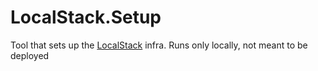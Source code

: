 # LocalStack.Setup
Tool that sets up the [LocalStack](https://www.localstack.cloud/) infra. Runs only locally, not meant to be deployed